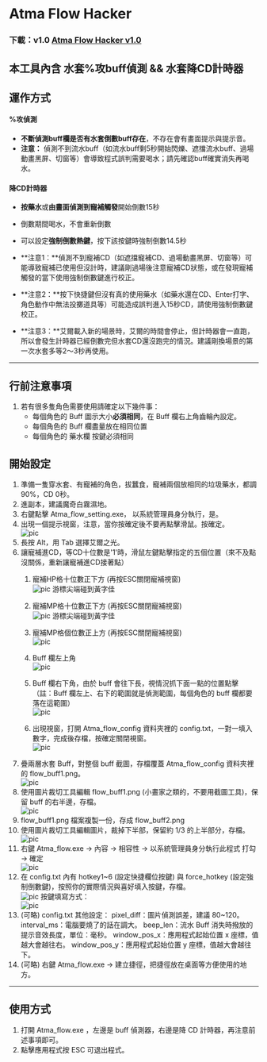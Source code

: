 # Atma Flow Hacker

### 下載：v1.0 [Atma Flow Hacker v1.0](https://github.com/Jaslayer/Atma-flow-hacker/releases/download/v1.0/Atma-flow-hacker_v1.0.zip)
## 本工具內含 水套%攻buff偵測 && 水套降CD計時器

## 運作方式
#### %攻偵測
- **不斷偵測buff欄是否有水套倒數buff存在**，不存在會有畫面提示與提示音。
- **注意：** 偵測不到流水buff（如流水buff剩5秒開始閃爍、遮擋流水buff、過場動畫黑屏、切窗等）會導致程式誤判需要喝水；請先確認buff確實消失再喝水。

#### 降CD計時器
- **按藥水**或**由畫面偵測到寵補觸發**開始倒數15秒
- 倒數期間喝水，不會重新倒數
- 可以設定**強制倒數熱鍵**，按下該按鍵時強制倒數14.5秒
- **注意1：**偵測不到寵補CD（如遮擋寵補CD、過場動畫黑屏、切窗等）可能導致寵補已使用但沒計時，建議剛過場後注意寵補CD狀態，或在發現寵補觸發的當下使用強制倒數鍵進行校正。
    
- **注意2：**按下快捷鍵但沒有真的使用藥水（如藥水還在CD、Enter打字、角色動作中無法投擲道具等）可能造成誤判進入15秒CD，請使用強制倒數鍵校正。
    
- **注意3：**艾爾載入新的場景時，艾爾的時間會停止，但計時器會一直跑，所以會發生計時器已經倒數完但水套CD還沒跑完的情況。建議剛換場景的第一次水套多等2～3秒再使用。
    

---

## 行前注意事項
1. 若有很多隻角色需要使用請確定以下幾件事：
	- 每個角色的 Buff 圖示大小**必須相同**，在 Buff 欄右上角齒輪內設定。
	- 每個角色的 Buff 欄盡量放在相同位置
	- 每個角色的 藥水欄 按鍵必須相同

## 開始設定
1. 準備一隻穿水套、有寵補的角色，拔蠶食，寵補兩個放相同的垃圾藥水，都調90%，CD 0秒。
2. 進副本，建議魔奇白霧濕地。
3. 右鍵點擊 Atma_flow_setting.exe， 以系統管理員身分執行，是。
4. 出現一個提示視窗，注意，當你按確定後不要再點擊滑鼠。按確定。    
   ![pic](manual/setting_hint.png)
5. 長按 Alt，用 Tab 選擇艾爾之光。
6. 讓寵補進CD，等CD十位數是'1'時，滑鼠左鍵點擊指定的五個位置（來不及點沒關係，重新讓寵補進CD接著點）
	1. 寵補HP格十位數正下方 (再按ESC關閉寵補視窗)  
	   ![pic](manual/pet_mid1.png) 游標尖端碰到黃字佳
	2. 寵補MP格十位數正下方 (再按ESC關閉寵補視窗)  
	   ![pic](manual/pet_mid2.png) 游標尖端碰到黃字佳
	3. 寵補MP格個位數正上方 (再按ESC關閉寵補視窗)  
	   ![pic](manual/pet_mid2_2.png)
	4. Buff 欄左上角  
	   ![pic](manual/buff_1.png)
	5. Buff 欄右下角，由於 buff 會往下長，視情況抓下面一點的位置點擊（註：Buff 欄左上、右下的範圍就是偵測範圍，每個角色的 buff 欄都要落在這範圍）  
	   ![pic](manual/buff_2.png)
	   
	6. 出現視窗，打開 Atma_flow_config 資料夾裡的 config.txt，一對一填入數字，完成後存檔，按確定關閉視窗。   
	   ![pic](manual/config_setting.png)
1. 疊兩層水套 Buff，對整個 buff 截圖，存檔覆蓋 Atma_flow_config 資料夾裡的 flow_buff1.png。   
	 ![pic](manual/config_flow_buff0.png)
2. 使用圖片裁切工具編輯 flow_buff1.png (小畫家之類的，不要用截圖工具)，保留 buff 的右半邊，存檔。  
	 ![pic](manual/config_flow_buff1.png)
3. flow_buff1.png 檔案複製一份，存成 flow_buff2.png
4. 使用圖片裁切工具編輯圖片，裁掉下半部，保留約 1/3 的上半部分，存檔。  
    ![pic](manual/config_flow_buff2.png)
5. 右鍵 Atma_flow.exe → 內容 → 相容性 → 以系統管理員身分執行此程式 打勾 → 確定  
    ![pic](manual/administrator.png)
6. 在 config.txt 內有 hotkey1~6 (設定快捷欄位按鍵) 與 force_hotkey (設定強制倒數鍵)，按照你的實際情況與喜好填入按鍵，存檔。  
    ![pic](manual/config_hotkey.png)
    按鍵填寫方式：  
    ![pic](manual/hotkey_name.png)
7. (可略) config.txt 其他設定：
    pixel_diff：圖片偵測誤差，建議 80~120。
    interval_ms：電腦要燒了的話在調大。
    beep_len：流水 Buff 消失時撥放的提示音效長度，單位：毫秒。
    window_pos_x：應用程式起始位置 x 座標，值越大會越往右。
    window_pos_y：應用程式起始位置 y 座標，值越大會越往下。
8. (可略) 右鍵 Atma_flow.exe → 建立捷徑，把捷徑放在桌面等方便使用的地方。
    
---
## 使用方式
1. 打開 Atma_flow.exe ，左邊是 buff 偵測器，右邊是降 CD 計時器，再注意前述事項即可。
2. 點擊應用程式按 ESC 可退出程式。